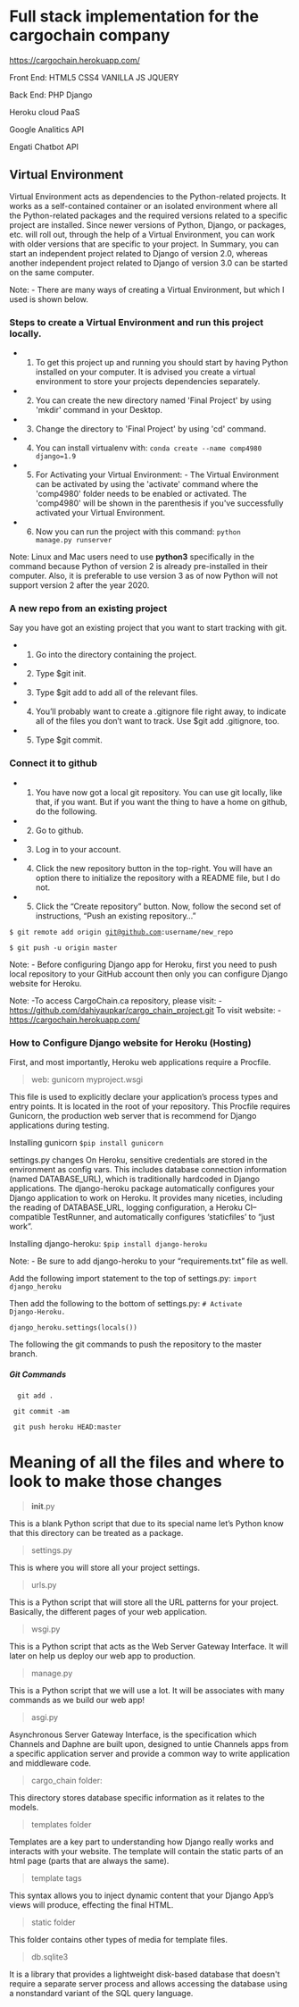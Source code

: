 <h1>Full stack implementation for the cargochain company</h1>

https://cargochain.herokuapp.com/

Front End: HTML5 CSS4 VANILLA JS JQUERY

Back End:  PHP Django 

Heroku cloud PaaS

Google Analitics API

Engati Chatbot API

<h2>Virtual Environment</h2>
Virtual Environment acts as dependencies to the Python-related projects. It works as a self-contained container or an isolated environment where all the Python-related packages and the required versions related to a specific project are installed. Since newer versions of Python, Django, or packages, etc. will roll out, through the help of a Virtual Environment, you can work with older versions that are specific to your project. In Summary, you can start an independent project related to Django of version 2.0, whereas another independent project related to Django of version 3.0 can be started on the same computer.

Note: - There are many ways of creating a Virtual Environment, but which I used is shown below.

<h3>Steps to create a Virtual Environment and run this project locally.</h3>

*	1.	To get this project up and running you should start by having Python installed on your computer. It is advised you create a virtual environment to store your projects dependencies separately.

* 	2.	You can create the new directory named 'Final Project' by using 'mkdir' command in your Desktop.

*	3.	Change the directory to 'Final Project' by using 'cd' command.
*	4.	You can install virtualenv with:  <code>conda create --name comp4980 django=1.9</code>
*	5.	For Activating your Virtual Environment: - The Virtual Environment can be activated by using the 'activate' command where the 'comp4980' folder needs to be enabled or activated. The 'comp4980' will be shown in the parenthesis if you've successfully activated your Virtual Environment.
*	6.	Now you can run the project with this command: <code>python manage.py runserver</code>
  
Note: Linux and Mac users need to use <strong>python3</strong> specifically in the command because Python of version 2 is already pre-installed in their computer. Also, it is preferable to use version 3 as of now Python will not support version 2 after the year 2020.

<h3>A new repo from an existing project</h3>
Say you have got an existing project that you want to start tracking with git.


*	1.	Go into the directory containing the project.
*	2.	Type $git init.
*	3.	Type $git add to add all of the relevant files.
*	4.	You’ll probably want to create a .gitignore file right away, to indicate all of the files you don’t want to track. Use $git add .gitignore, too.
*	5.	Type $git commit.

<h3>Connect it to github</h3>

*	1.	You have now got a local git repository. You can use git locally, like that, if you want. But if you want the thing to have a home on github, do the following.
*	2.	Go to github.
*	3.	Log in to your account.
*	4.	Click the new repository button in the top-right. You will have an option there to initialize the repository with a README file, but I do not.
*	5.	Click the “Create repository” button.
Now, follow the second set of instructions, “Push an existing repository…”

<code>$ git remote add origin git@github.com:username/new_repo</code>

<code>$ git push -u origin master</code>

Note: - Before configuring Django app for Heroku, first you need to push local repository to your GitHub account then only you can configure Django website for Heroku. 

Note: -To access CargoChain.ca repository, 
please visit: -  https://github.com/dahiyaupkar/cargo_chain_project.git
To visit website: - https://cargochain.herokuapp.com/

<h3>How to Configure Django website for Heroku (Hosting)</h3>

First, and most importantly, Heroku web applications require a Procfile.
>	web: gunicorn myproject.wsgi

This file is used to explicitly declare your application’s process types and entry points. It is located in the root of your repository.
This Procfile requires Gunicorn, the production web server that is recommend for Django applications during testing.

Installing gunicorn
<code>$pip install gunicorn</code>

settings.py changes
On Heroku, sensitive credentials are stored in the environment as config vars. This includes database connection information (named DATABASE_URL), which is traditionally hardcoded in Django applications.
The django-heroku package automatically configures your Django application to work on Heroku. 
It provides many niceties, including the reading of DATABASE_URL, logging configuration, a Heroku CI–compatible TestRunner, and automatically configures ‘staticfiles’ to “just work”.

Installing django-heroku:
<code>$pip install django-heroku</code>

Note: - Be sure to add django-heroku to your “requirements.txt” file as well.

Add the following import statement to the top of settings.py:
<code>import django_heroku</code>

Then add the following to the bottom of settings.py:
<code># Activate Django-Heroku.</code>

<code>django_heroku.settings(locals())</code>

The following the git commands to push the repository to the master branch.
<H5>Git Commands</H5>
<code>	git add . </code>

<code>	git commit -am </code>

<code>	git push heroku HEAD:master</code>

<h1>Meaning of all the files and where to look to make those changes</h1>

>	__init__.py

This is a blank Python script that due to its special name let’s Python know that this directory can be treated as a package.
>	settings.py

This is where you will store all your project settings.
>	urls.py

This is a Python script that will store all the URL patterns for your project. Basically, the different pages of your web application.
>	wsgi.py

This is a Python script that acts as the Web Server Gateway Interface. It will later on help us deploy our web app to production.
>	manage.py

This is a Python script that we will use a lot. It will be associates with many commands as we build our web app!
>	asgi.py

Asynchronous Server Gateway Interface, is the specification which Channels and Daphne are built upon, designed to untie Channels apps from a specific application server and provide a common way to write application and middleware code.
>	cargo_chain folder: 

This directory stores database specific information as it relates to the models.
>	templates folder

Templates are a key part to understanding how Django really works and interacts with your website. The template will contain the static parts of an html page (parts that are always the same).
>	template tags

This syntax allows you to inject dynamic content that your Django App’s views will produce, effecting the final HTML.
>	static folder

This folder contains other types of media for template files.
>	db.sqlite3

It is a library that provides a lightweight disk-based database that doesn't require a separate server process and allows accessing the database using a nonstandard variant of the SQL query language.
